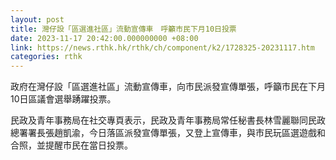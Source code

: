 ```yaml
---
layout: post
title: 灣仔設「區選進社區」流動宣傳車　呼籲市民下月10日投票
date: 2023-11-17 20:42:00.000000000 +08:00
link: https://news.rthk.hk/rthk/ch/component/k2/1728325-20231117.htm
categories: rthk
---
```


政府在灣仔設「區選進社區」流動宣傳車，向市民派發宣傳單張，呼籲市民在下月10日區議會選舉踴躍投票。

民政及青年事務局在社交專頁表示，民政及青年事務局常任秘書長林雪麗聯同民政總署署長張趙凱渝，今日落區派發宣傳單張，又登上宣傳車，與市民玩區選遊戲和合照，並提醒市民在當日投票。
